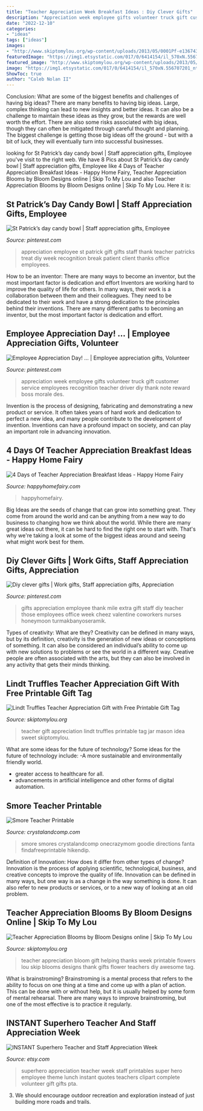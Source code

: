 ```yaml
---
title: "Teacher Appreciation Week Breakfast Ideas : Diy Clever Gifts"
description: "Appreciation week employee gifts volunteer truck gift customer service employees recognition teacher driver diy thank note reward boss morale des"
date: "2022-12-10"
categories:
- "ideas"
tags: ["ideas"]
images:
- "http://www.skiptomylou.org/wp-content/uploads/2013/05/0001Pf-e1367437153769.jpeg"
featuredImage: "https://img1.etsystatic.com/017/0/6414154/il_570xN.556707201_nt8w.jpg"
featured_image: "http://www.skiptomylou.org/wp-content/uploads/2013/05/0001Pf-e1367437153769.jpeg"
image: "https://img1.etsystatic.com/017/0/6414154/il_570xN.556707201_nt8w.jpg"
ShowToc: true
author: "Caleb Nolan II"
---
```



Conclusion: What are some of the biggest benefits and challenges of having big ideas?
There are many benefits to having big ideas. Large, complex thinking can lead to new insights and better ideas. It can also be a challenge to maintain these ideas as they grow, but the rewards are well worth the effort. There are also some risks associated with big ideas, though they can often be mitigated through careful thought and planning. The biggest challenge is getting those big ideas off the ground - but with a bit of luck, they will eventually turn into successful businesses.

	

		
looking for St Patrick’s day candy bowl | Staff appreciation gifts, Employee you've visit to the right web. We have 8 Pics about St Patrick’s day candy bowl | Staff appreciation gifts, Employee like 4 Days of Teacher Appreciation Breakfast Ideas - Happy Home Fairy, Teacher Appreciation Blooms by Bloom Designs online | Skip To My Lou and also Teacher Appreciation Blooms by Bloom Designs online | Skip To My Lou. Here it is:
		
    
## St Patrick’s Day Candy Bowl | Staff Appreciation Gifts, Employee

<img loading=lazy src="https://i.pinimg.com/736x/0b/1b/06/0b1b062b941c78d174080e5888986cd1.jpg" onerror="this.onerror=null;this.src='https://tse3.mm.bing.net/th?id=OIP.X48BIMO7UAvw067fWtDD4AHaJ3&amp;pid=15.1';" alt="St Patrick’s day candy bowl | Staff appreciation gifts, Employee">

_Source: pinterest.com_

>appreciation employee st patrick gift gifts staff thank teacher patricks treat diy week recognition break patient client thanks office employees. 

	

How to be an inventor: There are many ways to become an inventor, but the most important factor is dedication and effort
Inventors are working hard to improve the quality of life for others. In many ways, their work is a collaboration between them and their colleagues. They need to be dedicated to their work and have a strong dedication to the principles behind their inventions. There are many different paths to becoming an inventor, but the most important factor is dedication and effort.

    
## Employee Appreciation Day! … | Employee Appreciation Gifts, Volunteer

<img loading=lazy src="https://i.pinimg.com/736x/66/d4/43/66d443bd329d5cce337a1588ab3c138a--teacher-morale-employee-motivation.jpg" onerror="this.onerror=null;this.src='https://tse3.mm.bing.net/th?id=OIP.ZlpeFXoDMmi3hz1H88Z0tgHaJ3&amp;pid=15.1';" alt="Employee Appreciation Day! … | Employee appreciation gifts, Volunteer">

_Source: pinterest.com_

>appreciation week employee gifts volunteer truck gift customer service employees recognition teacher driver diy thank note reward boss morale des. 

	

Invention is the process of designing, fabricating and demonstrating a new product or service. It often takes years of hard work and dedication to perfect a new idea, and many people contribute to the development of invention. Inventions can have a profound impact on society, and can play an important role in advancing innovation.

    
## 4 Days Of Teacher Appreciation Breakfast Ideas - Happy Home Fairy

<img loading=lazy src="https://i1.wp.com/happyhomefairy.com/wp-content/uploads/2016/08/teacher-appreciation-breakfast9.jpg?resize=1024%2C768&amp;ssl=1" onerror="this.onerror=null;this.src='https://tse2.mm.bing.net/th?id=OIP.P9IHtY4M6pEAxyw3bo26pAHaFj&amp;pid=15.1';" alt="4 Days of Teacher Appreciation Breakfast Ideas - Happy Home Fairy">

_Source: happyhomefairy.com_

>happyhomefairy. 

	

Big Ideas are the seeds of change that can grow into something great. They come from around the world and can be anything from a new way to do business to changing how we think about the world. While there are many great ideas out there, it can be hard to find the right one to start with. That's why we're taking a look at some of the biggest ideas around and seeing what might work best for them.

    
## Diy Clever Gifts | Work Gifts, Staff Appreciation Gifts, Appreciation

<img loading=lazy src="https://i.pinimg.com/736x/f5/6d/df/f56ddf9e4baacd8caff825d8cff8b931.jpg" onerror="this.onerror=null;this.src='https://tse3.mm.bing.net/th?id=OIP.-iD_rHSm2D-3grylqfxJLQHaJ3&amp;pid=15.1';" alt="Diy clever gifts | Work gifts, Staff appreciation gifts, Appreciation">

_Source: pinterest.com_

>gifts appreciation employee thank mile extra gift staff diy teacher those employees office week cheez valentine coworkers nurses honeymoon turmakbanyoseramik. 

	

Types of creativity: What are they?
Creativity can be defined in many ways, but by its definition, creativity is the generation of new ideas or conceptions of something. It can also be considered an individual’s ability to come up with new solutions to problems or see the world in a different way. Creative people are often associated with the arts, but they can also be involved in any activity that gets their minds thinking.

    
## Lindt Truffles Teacher Appreciation Gift With Free Printable Gift Tag

<img loading=lazy src="http://www.skiptomylou.org/wp-content/uploads/2016/04/Lindt-Truffles-Teacher-Appreciation-Gift.jpg" onerror="this.onerror=null;this.src='https://tse4.mm.bing.net/th?id=OIP.Txv5BxXQWAQRxmNqct1cqQHaLH&amp;pid=15.1';" alt="Lindt Truffles Teacher Appreciation Gift with Free Printable Gift Tag">

_Source: skiptomylou.org_

>teacher gift appreciation lindt truffles printable tag jar mason idea sweet skiptomylou. 

	

What are some ideas for the future of technology?
Some ideas for the future of technology include: 
-A more sustainable and environmentally friendly world. 
- greater access to healthcare for all. 
- advancements in artificial intelligence and other forms of digital automation.

    
## Smore Teacher Printable

<img loading=lazy src="https://crystalandcomp.com/wp-content/uploads/2011/05/smore-printable-for-your-teacher.jpg" onerror="this.onerror=null;this.src='https://tse4.mm.bing.net/th?id=OIP.xJswVHwpeJ2urzapXUni_wHaLH&amp;pid=15.1';" alt="Smore Teacher Printable">

_Source: crystalandcomp.com_

>smore smores crystalandcomp onecrazymom goodie directions fanta findafreeprintable hikendip. 

	

Definition of Innovation: How does it differ from other types of change?
Innovation is the process of applying scientific, technological, business, and creative concepts to improve the quality of life. Innovation can be defined in many ways, but one way is as a change in the way something is done. It can also refer to new products or services, or to a new way of looking at an old problem.

    
## Teacher Appreciation Blooms By Bloom Designs Online | Skip To My Lou

<img loading=lazy src="http://www.skiptomylou.org/wp-content/uploads/2013/05/0001Pf-e1367437153769.jpeg" onerror="this.onerror=null;this.src='https://tse3.mm.bing.net/th?id=OIP.Gkc3WxFlVp-9Uo09GWlw8AHaKx&amp;pid=15.1';" alt="Teacher Appreciation Blooms by Bloom Designs online | Skip To My Lou">

_Source: skiptomylou.org_

>teacher appreciation bloom gift helping thanks week printable flowers lou skip blooms designs thank gifts flower teachers diy awesome tag. 

	

What is brainstroming? Brainstroming is a mental process that refers to the ability to focus on one thing at a time and come up with a plan of action. This can be done with or without help, but it is usually helped by some form of mental rehearsal. There are many ways to improve brainstroming, but one of the most effective is to practice it regularly.

    
## INSTANT Superhero Teacher And Staff Appreciation Week

<img loading=lazy src="https://img1.etsystatic.com/017/0/6414154/il_570xN.556707201_nt8w.jpg" onerror="this.onerror=null;this.src='https://tse4.mm.bing.net/th?id=OIP.mP4GKuwCTcBkp95dS_Yk_AHaF3&amp;pid=15.1';" alt="INSTANT Superhero Teacher and Staff Appreciation Week">

_Source: etsy.com_

>superhero appreciation teacher week staff printables super hero employee theme lunch instant quotes teachers clipart complete volunteer gift gifts pta. 

	

3. We should encourage outdoor recreation and exploration instead of just building more roads and trails.

